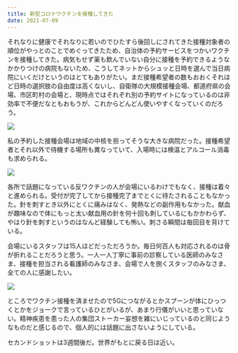 ```yaml
---
title: 新型コロナワクチンを接種してきた
date: 2021-07-09
---
```


それなりに健康でそれなりに若いのでひたすら後回しにされてきた接種対象者の順位がやっとのことでめぐってきたため、自治体の予約サービスをつかいワクチンを接種してきた。病気もせず薬も飲んでいない自分に接種を予約できるようなかかりつけの病院もないため、こうしてネットからシュッと日時を選んで当日病院にいくだけというのはとてもありがたい。まだ接種希望者の数もおおくそれほど日時の選択肢の自由度は高くないし、自衛隊の大規模接種会場、都道府県の会場、市区町村の会場と、現時点ではそれぞれ別の予約サイトになっているのは非効率で不便だなともおもうが、これからどんどん使いやすくなっていくのだろう。

![](https://photos.smugmug.com/photos/i-GJMFdqf/0/81541c20/X3/i-GJMFdqf-X3.jpg)

私の予約した接種会場は地域の中核を担ってそうな大きな病院だった。接種希望者とそれ以外で待機する場所も異なっていて、入場時には検温とアルコール消毒も求められる。

![](https://photos.smugmug.com/photos/i-P3w6rmn/0/e876162b/X3/i-P3w6rmn-X3.jpg)

各所で話題になっている反ワクチンの人が会場にいるわけでもなく、接種は着々と進められる。受付が完了してから接種完了までとくに待たされることもなかった。針を刺すとき以外にとくに痛みはなく、発熱などの副作用もなかった。献血が趣味なので体にもっと太い献血用の針を何十回も刺しているにもかかわらず、やはり針を刺すというのはなんど経験しても怖い。刺さる瞬間は毎回目を背けている。

会場にいるスタッフは15人ほどだっただろうか。毎日何百人も対応されるのは骨が折れることだろうと思う。一人一人丁寧に事前の診察している医師のみなさま、接種を担当される看護師のみなさま、会場で人を捌くスタッフのみなさま、全ての人に感謝したい。

![](https://photos.smugmug.com/photos/i-Z9MBDm8/0/9dc4185f/X2/i-Z9MBDm8-X2.jpg)

ところでワクチン接種を済ませたので5Gにつながるとかスプーンが体にひっつくとかをジョークで言っているひとがいるが、あまり行儀がいいと思っていない。精神疾患を患った人の集団ストーカー妄想を雑にいじっているのと同じようなものだと感じるので、個人的には話題に出さないようにしている。

セカンドショットは3週間後だ。世界がもとに戻る日は近い。

